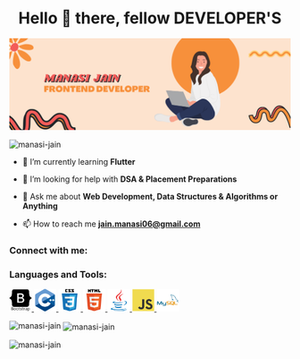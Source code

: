 <h1 align="center">Hello 👋 there, fellow DEVELOPER'S</h1>
<img src="https://raw.githubusercontent.com/manasi-jain/manasi-jain/master/my-banner.png" alt="">

<p align="left"> <img src="https://komarev.com/ghpvc/?username=manasi-jain&label=Profile%20views&color=0e75b6&style=flat" alt="manasi-jain" /> </p>

- 🌱 I’m currently learning **Flutter**

- 🤝 I’m looking for help with **DSA & Placement Preparations**

- 💬 Ask me about **Web Development, Data Structures & Algorithms or Anything**

- 📫 How to reach me **jain.manasi06@gmail.com**

<h3 align="left">Connect with me:</h3>
<p align="left">
</p>

<h3 align="left">Languages and Tools:</h3>
<p align="left"> <a href="https://getbootstrap.com" target="_blank" rel="noreferrer"> <img src="https://raw.githubusercontent.com/devicons/devicon/master/icons/bootstrap/bootstrap-plain-wordmark.svg" alt="bootstrap" width="40" height="40"/> </a> <a href="https://www.w3schools.com/cpp/" target="_blank" rel="noreferrer"> <img src="https://raw.githubusercontent.com/devicons/devicon/master/icons/cplusplus/cplusplus-original.svg" alt="cplusplus" width="40" height="40"/> </a> <a href="https://www.w3schools.com/css/" target="_blank" rel="noreferrer"> <img src="https://raw.githubusercontent.com/devicons/devicon/master/icons/css3/css3-original-wordmark.svg" alt="css3" width="40" height="40"/> </a> <a href="https://www.w3.org/html/" target="_blank" rel="noreferrer"> <img src="https://raw.githubusercontent.com/devicons/devicon/master/icons/html5/html5-original-wordmark.svg" alt="html5" width="40" height="40"/> </a> <a href="https://www.java.com" target="_blank" rel="noreferrer"> <img src="https://raw.githubusercontent.com/devicons/devicon/master/icons/java/java-original.svg" alt="java" width="40" height="40"/> </a> <a href="https://developer.mozilla.org/en-US/docs/Web/JavaScript" target="_blank" rel="noreferrer"> <img src="https://raw.githubusercontent.com/devicons/devicon/master/icons/javascript/javascript-original.svg" alt="javascript" width="40" height="40"/> </a> <a href="https://www.mysql.com/" target="_blank" rel="noreferrer"> <img src="https://raw.githubusercontent.com/devicons/devicon/master/icons/mysql/mysql-original-wordmark.svg" alt="mysql" width="40" height="40"/> </a> </p>

<p><img align="left" src="https://github-readme-stats.vercel.app/api/top-langs?username=manasi-jain&show_icons=true&locale=en&layout=compact" alt="manasi-jain" /></p>

<p>&nbsp;<img align="center" src="https://github-readme-stats.vercel.app/api?username=manasi-jain&show_icons=true&locale=en" alt="manasi-jain" /></p>

<p><img align="center" src="https://github-readme-streak-stats.herokuapp.com/?user=manasi-jain&" alt="manasi-jain" /></p>
